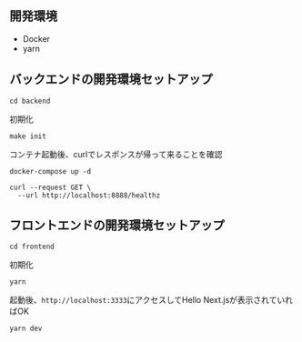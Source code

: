 ## 開発環境
- Docker
- yarn

## バックエンドの開発環境セットアップ

```
cd backend
```

初期化
```
make init
```

コンテナ起動後、curlでレスポンスが帰って来ることを確認
```
docker-compose up -d

curl --request GET \
  --url http://localhost:8888/healthz
```

## フロントエンドの開発環境セットアップ

```
cd frontend
```

初期化
```
yarn
```

起動後、`http://localhost:3333`にアクセスしてHello Next.jsが表示されていればOK
```
yarn dev
```
